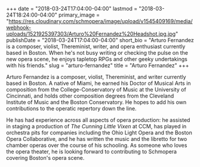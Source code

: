 +++
date = "2018-03-24T17:04:00-04:00"
lastmod = "2018-03-24T18:24:00-04:00"
primary_image = "https://res.cloudinary.com/schmopera/image/upload/v1545409169/media/webhook-uploads/1521925397303/Arturo%20Fernandez%20Headshot.jpg.jpg"
publishDate = "2018-03-24T17:04:00-04:00"
short_bio = "Arturo Fernandez is a composer, violist, Thereminist, writer, and opera enthusiast currently based in Boston. When he&#039;s not busy writing or checking the pulse on the new opera scene, he enjoys tapletop RPGs and other geeky undertakings with his friends."
slug = "arturo-fernandez"
title = "Arturo Fernandez"
+++

Arturo Fernandez is a composer, violist, Thereminist, and writer currently based in Boston. A native of Miami, he earned his Doctor of Musical Arts in composition from the College-Conservatory of Music at the University of Cincinnati, and holds other composition degrees from the Cleveland Institute of Music and the Boston Conservatory. He hopes to add his own contributions to the operatic repertory down the line.

He has had experience across all aspects of opera production: he assisted in staging a production of *The Cunning Little Vixen* at CCM, has played in orchestra pits for companies including the Ohio Light Opera and the Boston Opera Collaborative, and he has written the music and the libretto for two chamber operas over the course of his schooling. As someone who loves the opera theater, he is looking forward to contributing to Schmopera covering Boston's opera scene.

